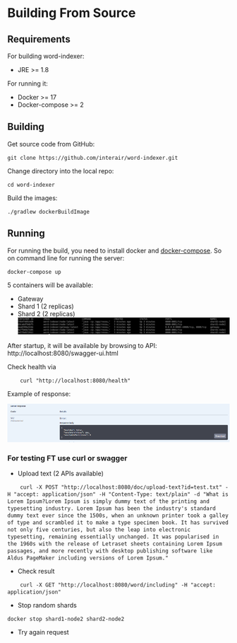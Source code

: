 # Building From Source #

## Requirements ##

For building word-indexer:

* JRE >= 1.8

For running it:

* Docker >= 17
* Docker-compose >= 2

## Building ##

Get source code from GitHub:

    git clone https://github.com/interair/word-indexer.git

Change directory into the local repo:

    cd word-indexer

Build the images:

    ./gradlew dockerBuildImage

## Running ##

For running the build, you need to install docker and [docker-compose](https://docs.docker.com/compose/install/).
So on command line for running the server: 

    docker-compose up

5 containers will be available:
* Gateway
* Shard 1 (2 replicas)
* Shard 2 (2 replicas)
![alt text](containers.png)


After startup, it will be available by browsing to API: http://localhost:8080/swagger-ui.html

Check health via 

```
    curl "http://localhost:8080/health"
```

Example of response:

![alt text](502.png)

### For testing FT use curl or swagger
* Upload text (2 APIs available)
```
    curl -X POST "http://localhost:8080/doc/upload-text?id=test.txt" -H "accept: application/json" -H "Content-Type: text/plain" -d "What is Lorem Ipsum?Lorem Ipsum is simply dummy text of the printing and typesetting industry. Lorem Ipsum has been the industry's standard dummy text ever since the 1500s, when an unknown printer took a galley of type and scrambled it to make a type specimen book. It has survived not only five centuries, but also the leap into electronic typesetting, remaining essentially unchanged. It was popularised in the 1960s with the release of Letraset sheets containing Lorem Ipsum passages, and more recently with desktop publishing software like Aldus PageMaker including versions of Lorem Ipsum."
```    
* Check result
```
    curl -X GET "http://localhost:8080/word/including" -H "accept: application/json"
```
* Stop random shards

```.
docker stop shard1-node2 shard2-node2
```
* Try again request

